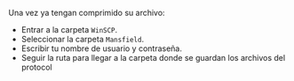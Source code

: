 
Una vez ya tengan comprimido su archivo:

  - Entrar a la carpeta `WinSCP`.
  - Seleccionar la carpeta `Mansfield`.
  - Escribir tu nombre de usuario y contraseña.
  - Seguir la ruta para llegar a la carpeta donde se guardan los archivos del protocol
